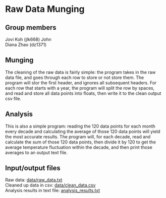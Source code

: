 # Raw Data Munging

## Group members
Jovi Koh (jlk668)
John <br>
Diana Zhao (dz1371)

## Munging
The cleaning of the raw data is fairly simple: the program takes in the raw data file, and goes through each row to store or not store them. The program will stor the first header, and ignores all subsequent headers. For each row that starts with a year, the program will split the row by spaces, and  read and store all data points into floats, then write it to the clean output csv file.

## Analysis
This is also a simple program: reading the 120 data points for each month every decade and calculating the average of those 120 data points will yield the most accurate results. The program will, for each decade, read and calculate the sum of those 120 data points, then divide it by 120 to get the average temperature fluctuation within the decade, and then print those averages to an output text file.

## Input/output files
Raw data: [data/raw_data.txt](https://github.com/dinanz/data-munging-group-proj/blob/master/data/raw_data.txt)<br>
Cleaned up data in csv: [data/clean_data.csv](https://github.com/dinanz/data-munging-group-proj/blob/master/data/clean_data.csv)<br>
Analysis results in text file: [analysis_results.txt](https://github.com/dinanz/data-munging-group-proj/blob/master/analysis_results.txt)
